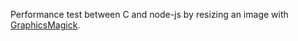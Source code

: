 Performance test between C and node-js by resizing an image with [GraphicsMagick](http://www.graphicsmagick.org).
